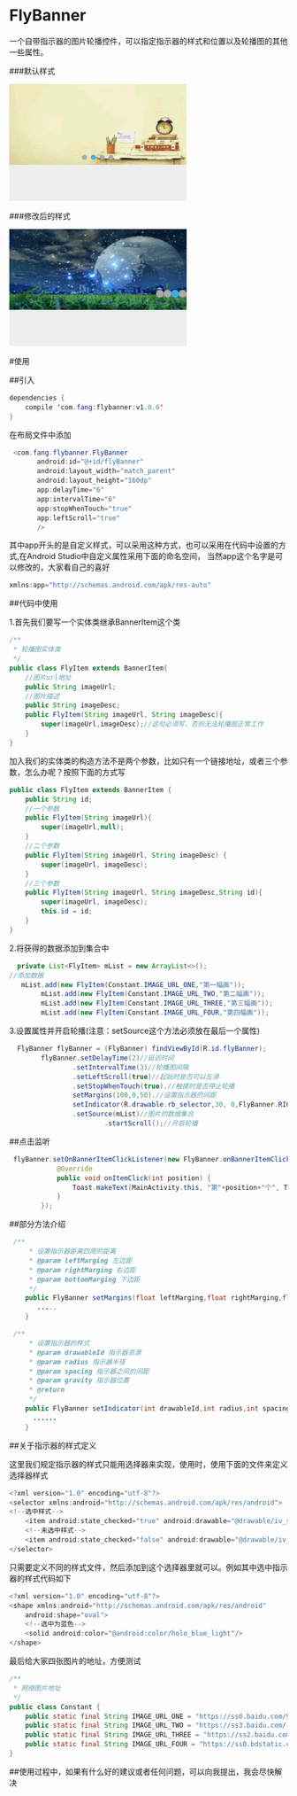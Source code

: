 # FlyBanner

一个自带指示器的图片轮播控件，可以指定指示器的样式和位置以及轮播图的其他一些属性。

###默认样式

![image](https://github.com/SmallLee/FlyBanner/blob/master/default.gif)

###修改后的样式

![image](https://github.com/SmallLee/FlyBanner/blob/master/GIF.gif)


#使用

##引入

```Java
dependencies {
    compile 'com.fang:flybanner:v1.0.0'
}
```



在布局文件中添加
```Java
 <com.fang.flybanner.FlyBanner
       android:id="@+id/flyBanner"
       android:layout_width="match_parent"
       android:layout_height="160dp"
       app:delayTime="6"
       app:intervalTime="6"
       app:stopWhenTouch="true"
       app:leftScroll="true"
       />
```

其中app开头的是自定义样式，可以采用这种方式，也可以采用在代码中设置的方式,在Android Studio中自定义属性采用下面的命名空间，
当然app这个名字是可以修改的，大家看自己的喜好
```Java
xmlns:app="http://schemas.android.com/apk/res-auto"
```



##代码中使用

1.首先我们要写一个实体类继承BannerItem这个类

```Java
/**
 * 轮播图实体类
 */
public class FlyItem extends BannerItem{
    //图片url地址
    public String imageUrl;
    //图片描述
    public String imageDesc;
    public FlyItem(String imageUrl, String imageDesc){
        super(imageUrl,imageDesc);//这句必须写，否则无法轮播图正常工作
    }
}
```

加入我们的实体类的构造方法不是两个参数，比如只有一个链接地址，或者三个参数，怎么办呢？按照下面的方式写

```Java
public class FlyItem extends BannerItem {
    public String id;
    //一个参数
    public FlyItem(String imageUrl){
        super(imageUrl,null);
    }
    //二个参数
    public FlyItem(String imageUrl, String imageDesc) {
        super(imageUrl, imageDesc);
    }
    //三个参数
    public FlyItem(String imageUrl, String imageDesc,String id){
        super(imageUrl, imageDesc);
        this.id = id;
    }
}
```

2.将获得的数据添加到集合中

```Java
  private List<FlyItem> mList = new ArrayList<>();
//添加数据
   mList.add(new FlyItem(Constant.IMAGE_URL_ONE,"第一幅画"));
        mList.add(new FlyItem(Constant.IMAGE_URL_TWO,"第二幅画"));
        mList.add(new FlyItem(Constant.IMAGE_URL_THREE,"第三幅画"));
        mList.add(new FlyItem(Constant.IMAGE_URL_FOUR,"第四幅画"));
```

3.设置属性并开启轮播(注意：setSource这个方法必须放在最后一个属性)
```Java
  FlyBanner flyBanner = (FlyBanner) findViewById(R.id.flyBanner);
        flyBanner.setDelayTime(2)//延迟时间
                .setIntervalTime(3)//轮播图间隔
                .setLeftScroll(true)//起始时是否可以左滑
                .setStopWhenTouch(true).//触摸时是否停止轮播
                setMargins(100,0,50).//设置指示器的间距
                setIndicator(R.drawable.rb_selector,30, 0,FlyBanner.RIGTH)//设置指示器的样式和位置
                .setSource(mList)//图片的数据集合
                        .startScroll();//开启轮播
```

##点击监听

```Java
 flyBanner.setOnBannerItemClickListener(new FlyBanner.onBannerItemClickListener() {
            @Override
            public void onItemClick(int position) {
                Toast.makeText(MainActivity.this, "第"+position+"个", Toast.LENGTH_SHORT).show();
            }
        });
```


##部分方法介绍
```Java
 /**
     * 设置指示器距离四周的距离
     * @param leftMarging 左边距
     * @param rightMarging 右边距
     * @param bottomMarging 下边距
     */
    public FlyBanner setMargins(float leftMarging,float rightMarging,float bottomMarging){
       .....
    }

```

```Java
 /**
     * 设置指示器的样式
     * @param drawableId 指示器资源
     * @param radius 指示器半径
     * @param spacing 指示器之间的间距
     * @param gravity 指示器位置
     * @return
     */
    public FlyBanner setIndicator(int drawableId,int radius,int spacing,int gravity){
      ......
    }

```
##关于指示器的样式定义

这里我们规定指示器的样式只能用选择器来实现，使用时，使用下面的文件来定义选择器样式

```Java
<?xml version="1.0" encoding="utf-8"?>
<selector xmlns:android="http://schemas.android.com/apk/res/android">
<!--选中样式-->
    <item android:state_checked="true" android:drawable="@drawable/iv_selected"/>
    <!--未选中样式-->
    <item android:state_checked="false" android:drawable="@drawable/iv_unselected"/>
</selector>
```
只需要定义不同的样式文件，然后添加到这个选择器里就可以。例如其中选中指示器的样式代码如下

```Java
<?xml version="1.0" encoding="utf-8"?>
<shape xmlns:android="http://schemas.android.com/apk/res/android"
    android:shape="oval">
    <!--选中为蓝色-->
    <solid android:color="@android:color/holo_blue_light"/>
</shape>
```

最后给大家四张图片的地址，方便测试

```Java
/**
 * 网络图片地址
 */
public class Constant {
    public static final String IMAGE_URL_ONE = "https://ss0.baidu.com/94o3dSag_xI4khGko9WTAnF6hhy/image/h%3D200/sign=bd08307d4b166d222777129476220945/b3b7d0a20cf431ad231cf48f4336acaf2fdd98be.jpg";
    public static final String IMAGE_URL_TWO = "https://ss3.baidu.com/-fo3dSag_xI4khGko9WTAnF6hhy/image/h%3D200/sign=5cce3876b87eca800d053ee7a1229712/8cb1cb1349540923338bfd2b9a58d109b2de4981.jpg";
    public static final String IMAGE_URL_THREE = "https://ss2.baidu.com/-vo3dSag_xI4khGko9WTAnF6hhy/image/h%3D200/sign=e648595ff01986185e47e8847aed2e69/0b46f21fbe096b63a377826e04338744ebf8aca6.jpg";
    public static final String IMAGE_URL_FOUR = "https://ss0.bdstatic.com/70cFuHSh_Q1YnxGkpoWK1HF6hhy/it/u=502130030,3916954728&fm=111&gp=0.jpg";
}
```

##使用过程中，如果有什么好的建议或者任何问题，可以向我提出，我会尽快解决





